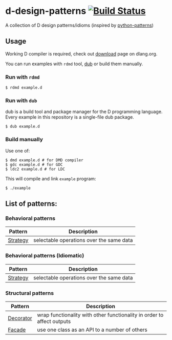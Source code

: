 d-design-patterns [![Build Status](https://travis-ci.org/fkromer/d-design-patterns.png)](https://travis-ci.org/fkromer/d-design-patterns)
=================

A collection of D design patterns/idioms (inspired by
[python-patterns](https://github.com/faif/python-patterns))

## Usage

Working D compiler is required, check out [download](https://dlang.org/download.html) page on dlang.org.

You can run examples with `rdmd` tool, [dub](http://code.dlang.org/download) or build them manually.

### Run with `rdmd`

```
$ rdmd example.d
```

### Run with `dub`

dub is a build tool and package manager for the D programming language. Every example in this repository is a single-file dub package.

```
$ dub example.d
```

### Build manually

Use one of:

```
$ dmd example.d # for DMD compiler
$ gdc example.d # for GDC
$ ldc2 example.d # for LDC
```

This will compile and link `example` program:

```
$ ./example
```

## List of patterns:

### Behavioral patterns

| Pattern | Description |
|---------|-------------|
| [Strategy](behavioral/strategy.d) | selectable operations over the same data |

### Behavioral patterns (Idiomatic)

| Pattern | Description |
|---------|-------------|
| [Strategy](behavioral_idiomatic/strategy.d) | selectable operations over the same data |

### Structural patterns

| Pattern | Description |
|---------|-------------|
| [Decorator](structural/decorator.d) | wrap functionality with other functionality in order to affect outputs |
| [Facade](structural/facade.d) | use one class as an API to a number of others |
